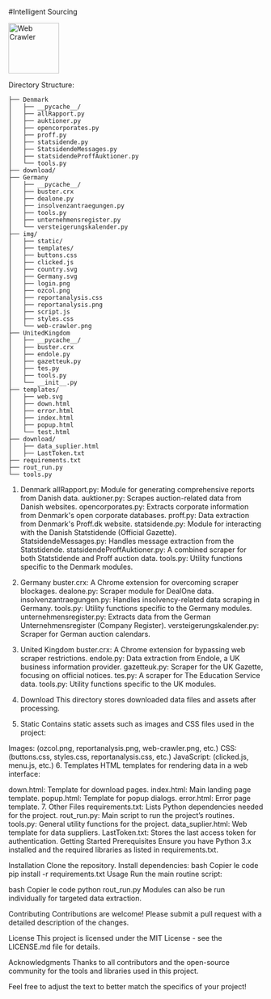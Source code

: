 #Intelligent Sourcing

<img src="https://raw.githubusercontent.com/MR10A/-intellegnt-sourcing/main/Readme/image.png?token=GHSAT0AAAAAACWKUL75LMTJGZI3NWM4JWUOZWRRSPA" alt="Web Crawler" width="100"/>

Directory Structure:
```
├── Denmark
│   ├── __pycache__/
│   ├── allRapport.py
│   ├── auktioner.py
│   ├── opencorporates.py
│   ├── proff.py
│   ├── statsidende.py
│   ├── StatsidendeMessages.py
│   ├── statsidendeProffAuktioner.py
│   └── tools.py
├── download/
├── Germany
│   ├── __pycache__/
│   ├── buster.crx
│   ├── dealone.py
│   ├── insolvenzantraegungen.py
│   ├── tools.py
│   ├── unternehmensregister.py
│   └── versteigerungskalender.py
├── img/
│   ├── static/
│   ├── templates/
│   ├── buttons.css
│   ├── clicked.js
│   ├── country.svg
│   ├── Germany.svg
│   ├── login.png
│   ├── ozcol.png
│   ├── reportanalysis.css
│   ├── reportanalysis.png
│   ├── script.js
│   ├── styles.css
│   └── web-crawler.png
├── UnitedKingdom
│   ├── __pycache__/
│   ├── buster.crx
│   ├── endole.py
│   ├── gazetteuk.py
│   ├── tes.py
│   ├── tools.py
│   └── __init__.py
├── templates/
│   ├── web.svg
│   ├── down.html
│   ├── error.html
│   ├── index.html
│   ├── popup.html
│   └── test.html
├── download/
│   ├── data_suplier.html
│   ├── LastToken.txt
├── requirements.txt
├── rout_run.py
└── tools.py
```
1. Denmark
allRapport.py: Module for generating comprehensive reports from Danish data.
auktioner.py: Scrapes auction-related data from Danish websites.
opencorporates.py: Extracts corporate information from Denmark's open corporate databases.
proff.py: Data extraction from Denmark's Proff.dk website.
statsidende.py: Module for interacting with the Danish Statstidende (Official Gazette).
StatsidendeMessages.py: Handles message extraction from the Statstidende.
statsidendeProffAuktioner.py: A combined scraper for both Statstidende and Proff auction data.
tools.py: Utility functions specific to the Denmark modules.
2. Germany
buster.crx: A Chrome extension for overcoming scraper blockages.
dealone.py: Scraper module for DealOne data.
insolvenzantraegungen.py: Handles insolvency-related data scraping in Germany.
tools.py: Utility functions specific to the Germany modules.
unternehmensregister.py: Extracts data from the German Unternehmensregister (Company Register).
versteigerungskalender.py: Scraper for German auction calendars.
3. United Kingdom
buster.crx: A Chrome extension for bypassing web scraper restrictions.
endole.py: Data extraction from Endole, a UK business information provider.
gazetteuk.py: Scraper for the UK Gazette, focusing on official notices.
tes.py: A scraper for The Education Service data.
tools.py: Utility functions specific to the UK modules.
4. Download
This directory stores downloaded data files and assets after processing.

5. Static
Contains static assets such as images and CSS files used in the project:

Images: (ozcol.png, reportanalysis.png, web-crawler.png, etc.)
CSS: (buttons.css, styles.css, reportanalysis.css, etc.)
JavaScript: (clicked.js, menu.js, etc.)
6. Templates
HTML templates for rendering data in a web interface:

down.html: Template for download pages.
index.html: Main landing page template.
popup.html: Template for popup dialogs.
error.html: Error page template.
7. Other Files
requirements.txt: Lists Python dependencies needed for the project.
rout_run.py: Main script to run the project’s routines.
tools.py: General utility functions for the project.
data_suplier.html: Web template for data suppliers.
LastToken.txt: Stores the last access token for authentication.
Getting Started
Prerequisites
Ensure you have Python 3.x installed and the required libraries as listed in requirements.txt.

Installation
Clone the repository.
Install dependencies:
bash
Copier le code
pip install -r requirements.txt
Usage
Run the main routine script:

bash
Copier le code
python rout_run.py
Modules can also be run individually for targeted data extraction.

Contributing
Contributions are welcome! Please submit a pull request with a detailed description of the changes.

License
This project is licensed under the MIT License - see the LICENSE.md file for details.

Acknowledgments
Thanks to all contributors and the open-source community for the tools and libraries used in this project.

Feel free to adjust the text to better match the specifics of your project!







